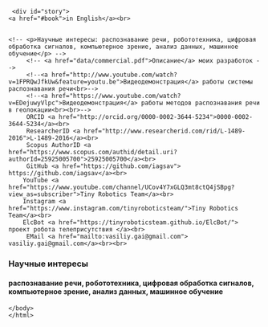 

<html>
<head>
<title>Резюме / CV</title>

</head>
  <body>
    <img id="picture" src="andreevvv/NIK_3332-Андреев В.В..JPG" alt="">
    
    
     <div id="story">
  	<a href="#book">in English</a><br>

   
    <!-- <p>Научные интересы: распознавание речи, робототехника, цифровая обработка сигналов, компьютерное зрение, анализ данных, машинное обучение</p> -->
		 <!-- <a href="data/commercial.pdf">Описание</a> моих разработок -->
	     <!--<a href="http://www.youtube.com/watch?v=1FPRQwJfkUw&feature=youtu.be">Видеодемонстрация</a> работы системы распознавания речи<br>-->
		 <!--<a href="https://www.youtube.com/watch?v=EDejuwyVlpc">Видеодемонстрация</a> работы методов распознавания речи в геолокации<br><br>-->
	     ORCID <a href="http://orcid.org/0000-0002-3644-5234">0000-0002-3644-5234</a><br>
	     ResearcherID <a href="http://www.researcherid.com/rid/L-1489-2016">L-1489-2016</a><br>
		 Scopus AuthorID <a href="https://www.scopus.com/authid/detail.uri?authorId=25925005700">25925005700</a><br>
	     GitHub <a href="https://github.com/iagsav"> https://github.com/iagsav</a><br>      
	    YouTube <a href="https://www.youtube.com/channel/UCov4Y7xGLQ3mt8ctQ4jSBpg?view_as=subscriber">Tiny Robotics Team</a><br>  
	    Instagram <a href="https://www.instagram.com/tinyroboticsteam/">Tiny Robotics Team</a><br>  
	    ElcBot <a href="https://tinyroboticsteam.github.io/ElcBot/"> проект робота телеприсутствия </a><br>  
	     EMail <a href="mailto:vasiliy.gai@gmail.com"> vasiliy.gai@gmail.com</a><br><br>      
  <h3>Научные интересы</h3>
  <h4>распознавание речи, робототехника, цифровая обработка сигналов, компьютерное зрение, анализ данных, машинное обучение</h4>
  </div>
    
    
    
    </body>
    </html>
	
	


